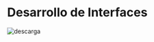 <h1>Desarrollo de Interfaces</h1>

![descarga](https://github.com/user-attachments/assets/bb0839fd-b0d0-4937-a878-9f33e3e24199)
